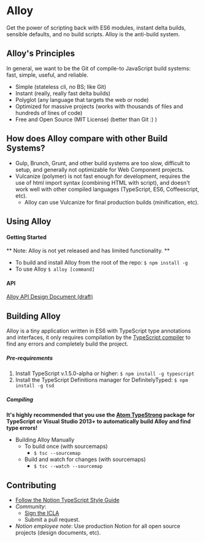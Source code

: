 # Alloy
Get the power of scripting back with ES6 modules, instant delta builds, sensible defaults, and no build scripts. Alloy is the anti-build system.

## Alloy's Principles
In general, we want to be the Git of compile-to JavaScript build systems: fast, simple, useful, and reliable.
* Simple (stateless cli, no BS; like Git)
* Instant (really, really fast delta builds)
* Polyglot (any language that targets the web or node)
* Optimized for massive projects (works with thousands of files and hundreds of lines of code)
* Free and Open Source (MIT License) (better than Git :) )

## How does Alloy compare with other Build Systems?
- Gulp, Brunch, Grunt, and other build systems are too slow, difficult to setup, and generally not optimizable for Web Component projects.
- Vulcanize (polymer) is not fast enough for development, requires the use of html import syntax (combining HTML with script), and doesn't work well with other compiled languages (TypeScript, ES6, Coffeescript, etc).
	- Alloy can use Vulcanize for final production builds (minification, etc).


## Using Alloy
#### Getting Started
** Note: Alloy is not yet released and has limited functionality. **
- To build and install Alloy from the root of the repo:
``$ npm install -g``
- To use Alloy `$ alloy [command]`

#### API
[Alloy API Design Document (draft)](https://www.makenotion.com/IuozGZXxcVGZG)

## Building Alloy

Alloy is a tiny application written in ES6 with TypeScript type annotations and interfaces, it only requires compilation by the [TypeScript compiler](https://github.com/microsoft/typescript) to find any errors and completely build the project.


##### Pre-requirements
1. Install TypeScript v.1.5.0-alpha or higher: `$ npm install -g typescript`
2. Install the TypeScript Definitions manager for DefinitelyTyped: `$ npm install -g tsd`

##### Compiling

**It's highly recommended that you use the [Atom TypeStrong](https://atom.io/packages/atom-typescript) package for TypeScript or Visual Studio 2013+ to automatically build Alloy and find type errors!**

- Building Alloy Manually
  - To build once (with sourcemaps)
	- `$ tsc --sourcemap`
  - Build and watch for changes (with sourcemaps)
	- `$ tsc --watch --sourcemap`

## Contributing
- [Follow the Notion TypeScript Style Guide](https://www.makenotion.com/orKIlzU6nOIHe)
- *Community*:
  - [Sign the ICLA](https://docs.google.com/forms/d/1GBhRzcoMD-oSkDfitPEtEEsYzvpE680X2L5tjdGmMFg/viewform)
  - Submit a pull request.
- *Notion employee note*: Use production Notion for all open source projects (design documents, etc).
